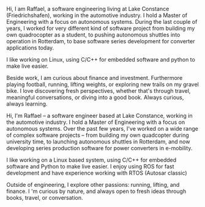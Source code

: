 Hi, I am Raffael, a software engineering living at Lake Constance (Friedrichshafen), working in the automotive industry. I hold a Master of Engineering with a focus on autonomous systems. 
During the last couple of years, I worked for very different kind of software project from building my own quadrocopter as a student, to pushing autonomous shuttles into operation in Rotterdam, to base software series development for converter applications today. 

I like working on Linux, using C/C++ for embedded software and python to make live easier.  

Beside work, I am curious about finance and investment. Furthermore playing football, running, lifting weights, or exploring new trails on my gravel bike. I love discovering fresh perspectives, whether that's through travel, meaningful conversations, or diving into a good book. Always curious, always learning.



Hi, I'm Raffael – a software engineer based at Lake Constance, working in the automotive industry. I hold a Master of Engineering with a focus on autonomous systems. Over the past few years, I've worked on a wide range of complex software projects – from building my own quadcopter during university time, to launching autonomous shuttles in Rotterdam, and now developing series production software for power converters in e-mobility.

I like working on a Linux based system, using C/C++ for embedded software and Python to make live easier. I enjoy using ROS for fast development and have experience working with RTOS (Autosar classic)

Outside of engineering, I explore other passions: running, lifting, and finance. I 'm curious by nature, and always open to fresh ideas through books, travel, or conversation.